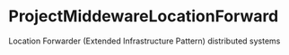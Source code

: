 # ProjectMiddewareLocationForward
 Location Forwarder (Extended Infrastructure Pattern) distributed systems
